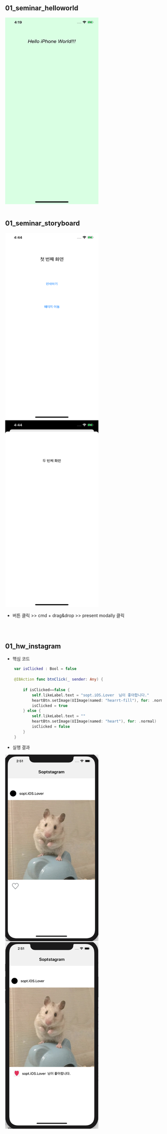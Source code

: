 ## 01_seminar_helloworld

<img src="/screenshots/01_helloworld.png" width="300" height="600"> 

<br/>
<br/>

## 01_seminar_storyboard

<img src="/screenshots/01_storyboard_1.png" width="300" height="600"> <img src="/screenshots/01_storyboard_2.png" width="300" height="600"> 

- 버튼 클릭 >> cmd + drag&drop >> present modally 클릭

<br/>
<br/>




## 01_hw_instagram

- 핵심 코드 

```swift 
    var isClicked : Bool = false
   
    @IBAction func btnClick(_ sender: Any) {
        
        if isClicked==false {
            self.likeLabel.text = "sopt.iOS.Lover  님이 좋아합니다."
            heartBtn.setImage(UIImage(named: "hearrt-fill"), for: .normal)
            isClicked = true
        } else {
            self.likeLabel.text = ""
            heartBtn.setImage(UIImage(named: "heart"), for: .normal)
            isClicked = false
        }  
    }
```


- 실행 결과

<img src="/screenshots/01_insta.png" width="300" height="600"> <img src="/screenshots/01_insta2.png" width="300" height="600">

<br/>
<br/>
